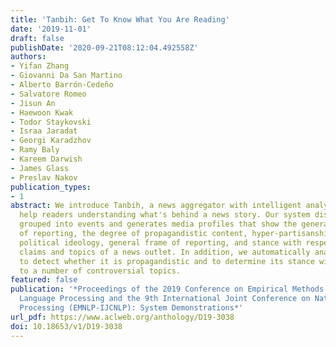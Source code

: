 ```yaml
---
title: 'Tanbih: Get To Know What You Are Reading'
date: '2019-11-01'
draft: false
publishDate: '2020-09-21T08:12:04.492558Z'
authors:
- Yifan Zhang
- Giovanni Da San Martino
- Alberto Barrón-Cedeño
- Salvatore Romeo
- Jisun An
- Haewoon Kwak
- Todor Staykovski
- Israa Jaradat
- Georgi Karadzhov
- Ramy Baly
- Kareem Darwish
- James Glass
- Preslav Nakov
publication_types:
- 1
abstract: We introduce Tanbih, a news aggregator with intelligent analysis tools to
  help readers understanding what's behind a news story. Our system displays news
  grouped into events and generates media profiles that show the general factuality
  of reporting, the degree of propagandistic content, hyper-partisanship, leading
  political ideology, general frame of reporting, and stance with respect to various
  claims and topics of a news outlet. In addition, we automatically analyse each article
  to detect whether it is propagandistic and to determine its stance with respect
  to a number of controversial topics.
featured: false
publication: '*Proceedings of the 2019 Conference on Empirical Methods in Natural
  Language Processing and the 9th International Joint Conference on Natural Language
  Processing (EMNLP-IJCNLP): System Demonstrations*'
url_pdf: https://www.aclweb.org/anthology/D19-3038
doi: 10.18653/v1/D19-3038
---
```


